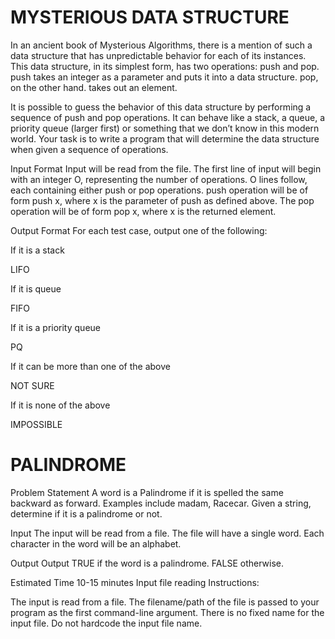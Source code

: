 # MYSTERIOUS DATA STRUCTURE

In an ancient book of Mysterious Algorithms, there is a mention of such a data structure that has unpredictable behavior for each of its instances. This data structure, in its simplest form, has two operations: push and pop. push takes an integer as a parameter and puts it into a data structure. pop, on the other hand. takes out an element.

It is possible to guess the behavior of this data structure by performing a sequence of push and pop operations. It can behave like a stack, a queue, a priority queue (larger first) or something that we don’t know in this modern world. Your task is to write a program that will determine the data structure when given a sequence of operations.

Input Format
Input will be read from the file. The first line of input will begin with an integer O, representing the number of operations. O lines follow, each containing either push or pop operations. push operation will be of form push x, where x is the parameter of push as defined above. The pop operation will be of form pop x, where x is the returned element.

Output Format
For each test case, output one of the following:

If it is a stack

LIFO

If it is queue

FIFO

If it is a priority queue

PQ

If it can be more than one of the above

NOT SURE

If it is none of the above

IMPOSSIBLE

# PALINDROME

Problem Statement
A word is a Palindrome if it is spelled the same backward as forward. Examples include madam, Racecar. Given a string, determine if it is a palindrome or not.

Input
The input will be read from a file. The file will have a single word. Each character in the word will be an alphabet.

Output
Output TRUE if the word is a palindrome. FALSE otherwise.

Estimated Time
10-15 minutes
Input file reading Instructions:

The input is read from a file. The filename/path of the file is passed to your program as the first command-line argument. There is no fixed name for the input file. Do not hardcode the input file name.
